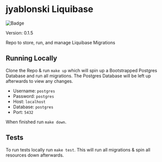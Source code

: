 # jyablonski Liquibase
![Badge](https://github.com/jyablonski/jyablonski_liquibase/actions/workflows/deploy.yml/badge.svg)


Version: 0.1.5

Repo to store, run, and manage Liquibase Migrations

## Running Locally
Clone the Repo & run `make up` which will spin up a Bootstrapped Postgres Database and run all migrations.  The Postgres Database will be left up afterwards to view any changes.
- Username: `postgres`
- Password: `postgres`
- Host: `localhost`
- Database: `postgres`
- Port: `5432`

When finished run `make down`.

## Tests
To run tests locally run `make test`.  This will run all migrations & spin all resources down afterwards.